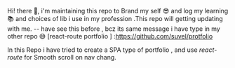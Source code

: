 Hi! there :wave:, i'm maintaining this repo to Brand my self :sunglasses: and log my learning :books: and choices of lib i use in my profession .This repo will getting updating
with me. -- have see this before , bcz its same message i have type in my other repo :sweat_smile: [react-route portfolio ] :https://github.com/suvel/protfolio

In this Repo i have tried to create a SPA type of portfolio , and use _react-route_ for Smooth scroll on nav chang.

